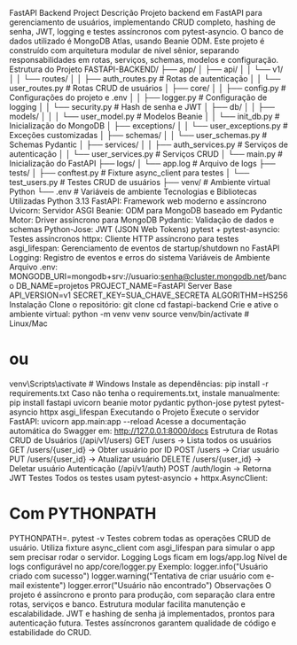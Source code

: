 FastAPI Backend Project
Descrição
Projeto backend em FastAPI para gerenciamento de usuários, implementando CRUD completo, hashing de senha, JWT, logging e testes assíncronos com pytest-asyncio. O banco de dados utilizado é MongoDB Atlas, usando Beanie ODM.
Este projeto é construído com arquitetura modular de nível sênior, separando responsabilidades em rotas, serviços, schemas, modelos e configuração.
Estrutura do Projeto
FASTAPI-BACKEND/
├── app/
│   ├── api/
│   │   └── v1/
│   │       └── routes/
│   │           ├── auth_routes.py       # Rotas de autenticação
│   │           └── user_routes.py       # Rotas CRUD de usuários
│   ├── core/
│   │   ├── config.py                     # Configurações do projeto e .env
│   │   ├── logger.py                     # Configuração de logging
│   │   └── security.py                   # Hash de senha e JWT
│   ├── db/
│   │   ├── models/
│   │   │   └── user_model.py             # Modelos Beanie
│   │   └── init_db.py                    # Inicialização do MongoDB
│   ├── exceptions/
│   │   └── user_exceptions.py            # Exceções customizadas
│   ├── schemas/
│   │   └── user_schemas.py               # Schemas Pydantic
│   ├── services/
│   │   ├── auth_services.py              # Serviços de autenticação
│   │   └── user_services.py              # Serviços CRUD
│   └── main.py                            # Inicialização do FastAPI
├── logs/
│   └── app.log                            # Arquivo de logs
├── tests/
│   ├── conftest.py                        # Fixture async_client para testes
│   └── test_users.py                       # Testes CRUD de usuários
├── venv/                                  # Ambiente virtual Python
└── .env                                   # Variáveis de ambiente
Tecnologias e Bibliotecas Utilizadas
Python 3.13
FastAPI: Framework web moderno e assíncrono
Uvicorn: Servidor ASGI
Beanie: ODM para MongoDB baseado em Pydantic
Motor: Driver assíncrono para MongoDB
Pydantic: Validação de dados e schemas
Python-Jose: JWT (JSON Web Tokens)
pytest + pytest-asyncio: Testes assíncronos
httpx: Cliente HTTP assíncrono para testes
asgi_lifespan: Gerenciamento de eventos de startup/shutdown no FastAPI
Logging: Registro de eventos e erros do sistema
Variáveis de Ambiente
Arquivo .env:
MONGODB_URI=mongodb+srv://usuario:senha@cluster.mongodb.net/banco
DB_NAME=projetos
PROJECT_NAME=FastAPI Server Base
API_VERSION=v1
SECRET_KEY=SUA_CHAVE_SECRETA
ALGORITHM=HS256
Instalação
Clone o repositório:
git clone <seu-repo>
cd fastapi-backend
Crie e ative o ambiente virtual:
python -m venv venv
source venv/bin/activate  # Linux/Mac
# ou
venv\Scripts\activate  # Windows
Instale as dependências:
pip install -r requirements.txt
Caso não tenha o requirements.txt, instale manualmente:
pip install fastapi uvicorn beanie motor pydantic python-jose pytest pytest-asyncio httpx asgi_lifespan
Executando o Projeto
Execute o servidor FastAPI:
uvicorn app.main:app --reload
Acesse a documentação automática do Swagger em:
http://127.0.0.1:8000/docs
Estrutura de Rotas
CRUD de Usuários (/api/v1/users)
GET /users → Lista todos os usuários
GET /users/{user_id} → Obter usuário por ID
POST /users → Criar usuário
PUT /users/{user_id} → Atualizar usuário
DELETE /users/{user_id} → Deletar usuário
Autenticação (/api/v1/auth)
POST /auth/login → Retorna JWT
Testes
Todos os testes usam pytest-asyncio + httpx.AsyncClient:
# Com PYTHONPATH
PYTHONPATH=. pytest -v
Testes cobrem todas as operações CRUD de usuário.
Utiliza fixture async_client com asgi_lifespan para simular o app sem precisar rodar o servidor.
Logging
Logs ficam em logs/app.log
Nível de logs configurável no app/core/logger.py
Exemplo:
logger.info("Usuário criado com sucesso")
logger.warning("Tentativa de criar usuário com e-mail existente")
logger.error("Usuário não encontrado")
Observações
O projeto é assíncrono e pronto para produção, com separação clara entre rotas, serviços e banco.
Estrutura modular facilita manutenção e escalabilidade.
JWT e hashing de senha já implementados, prontos para autenticação futura.
Testes assíncronos garantem qualidade de código e estabilidade do CRUD.